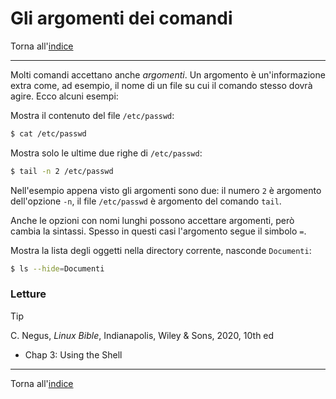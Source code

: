 # Gli argomenti dei comandi

Torna all'[indice](../toc.md)

---

Molti comandi accettano anche _argomenti_. Un argomento è un'informazione extra
come, ad esempio, il nome di un file su cui il comando stesso dovrà agire.
Ecco alcuni esempi:

Mostra il contenuto del file `/etc/passwd`:

```bash
$ cat /etc/passwd
```

Mostra solo le ultime due righe di `/etc/passwd`:

```bash
$ tail -n 2 /etc/passwd
```

Nell'esempio appena visto gli argomenti sono due: il numero `2` è argomento
dell'opzione `-n`, il file `/etc/passwd` è argomento del comando `tail`.

Anche le opzioni con nomi lunghi possono accettare argomenti, però cambia la
sintassi. Spesso in questi casi l'argomento segue il simbolo `=`.

Mostra la lista degli oggetti nella directory corrente, nasconde `Documenti`:

```bash
$ ls --hide=Documenti
```

### Letture

> [!TIP]
> C. Negus, _Linux Bible_, Indianapolis, Wiley &amp; Sons, 2020, 10th ed
>
> - Chap 3: Using the Shell

---

Torna all'[indice](../toc.md)
